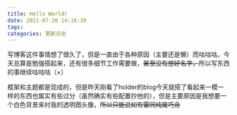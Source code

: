 ```yaml
---
title: Hello World!
date: 2021-07-20 14:16:39
tags:
categories: 更新日志
---
```


写博客这件事情想了很久了，但是一直由于各种原因（主要还是懒）而咕咕咕，今天总算是勉强搭起来，还有很多细节工作需要做，~~甚至没有想好名字，~~所以写东西的事继续咕咕咕（×）

框架和主题都是现成的，但是昨天刚看了holder的blog今天就搭了看起来一模一样的东西也属实有些过分（虽然确实有些配置抄他的），但是主要原因是我想要一个白色背景来衬我的透明图头像，~~所以只能说如有雷同纯属巧合~~
